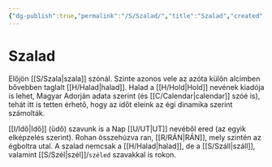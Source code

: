 ```yaml
---
{"dg-publish":true,"permalink":"/S/Szalad/","title":"Szalad","created":"2025-08-17T23:55","updated":"2025-08-17T23:56"}
---
```



# Szalad

Előjön [[S/Szala\|szala]] szónál. Szinte azonos vele az azóta külön alcímben bővebben taglalt [[H/Halad\|halad]]. Halad a [[H/Hold\|Hold]] nevének kiadója is lehet, Magyar Adorján adata szerint (és [[C/Calendar\|calendar]] szóé is), tehát itt is tetten érhető, hogy az időt eleink az égi dinamika szerint számolták.  

[[I/Idő\|Idő]] (üdő) szavunk is a Nap [[U/UT\|UT]] nevéből ered (az egyik elképzelés szerint). Rohan összehúzva ran, [[R/RÁN\|RÁN]], mely szintén az égboltra utal. A szalad nemcsak a [[H/Halad\|halad]], de a [[S/Száll\|száll]], valamint [[S/Szél\|szél]]/`széled` szavakkal is rokon.  